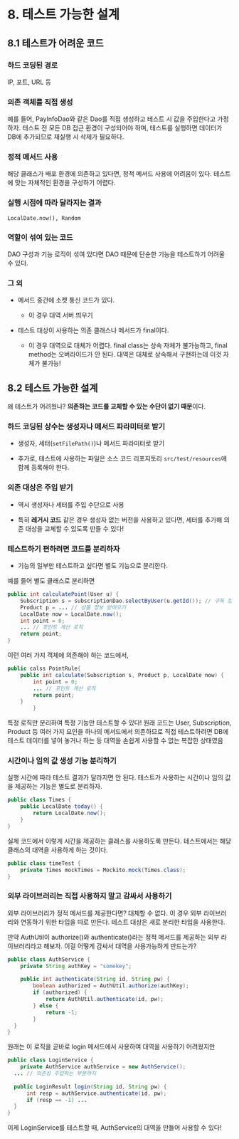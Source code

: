 # 8. 테스트 가능한 설계

## 8.1 테스트가 어려운 코드

### 하드 코딩된 경로

IP, 포트, URL 등

### 의존 객체를 직접 생성

예를 들어, PayInfoDao와 같은 Dao를 직접 생성하고 테스트 시 값을 주입한다고 가정하자. 테스트 전 모든 DB 접근 환경이 구성되어야 하며, 테스트를 실행하면 데이터가 DB에 추가되므로 재실행 시 삭제가 필요하다.

### 정적 메서드 사용

해당 클래스가 배포 환경에 의존하고 있다면, 정적 메서드 사용에 어려움이 있다.
테스트에 맞는 자체적인 환경을 구성하기 어렵다.

### 실행 시점에 따라 달라지는 결과

`LocalDate.now(), Random`

### 역할이 섞여 있는 코드

DAO 구성과 기능 로직이 섞여 있다면 DAO 때문에 단순한 기능을 테스트하기 어려울 수 있다.

### 그 외

- 메서드 중간에 소켓 통신 코드가 있다.

  - 이 경우 대역 서버 띄우기

- 테스트 대상이 사용하는 의존 클래스나 메서드가 final이다.

  - 이 경우 대역으로 대체가 어렵다. final class는 상속 자체가 불가능하고, final method는 오버라이드가 안 된다.
  대역은 대체로 상속해서 구현하는데 이것 자체가 불가능!

## 8.2 테스트 가능한 설계

왜 테스트가 어려웠나? **의존하는 코드를 교체할 수 있는 수단이 없기 때문**이다.

### 하드 코딩된 상수는 생성자나 메서드 파라미터로 받기

- 생성자, 세터(`setFilePath()`)나 메서드 파라미터로 받기

- 추가로, 테스트에 사용하는 파일은 소스 코드 리포지토리 `src/test/resources`에 함께 등록해야 한다.
  
### 의존 대상은 주입 받기

- 역시 생성자나 세터를 주입 수단으로 사용

- 특히 **레거시 코드** 같은 경우 생성자 없는 버전을 사용하고 있다면, 세터를 추가해 의존 대상을 교체할 수 있도록 만들 수 있다!

### 테스트하기 편하려면 코드를 분리하자

- 기능의 일부만 테스트하고 싶다면 별도 기능으로 분리한다.

예를 들어 별도 클래스로 분리하면

```java
public int calculatePoint(User u) {
    Subscription s = subscriptionDao.selectByUser(u.getId()); // 구독 정보 받아오기
    Product p = ... // 상품 정보 받아오기
    LocalDate now = LocalDate.now();
    int point = 0;
    ... // 포인트 계산 로직
    return point;
}
```
이런 여러 가지 객체에 의존해야 하는 코드에서,

```java
public calss PointRule{
    public int calculate(Subscription s, Product p, LocalDate now) {
        int point = 0;
        ... // 포인트 계산 로직
        return point;
    }
        }
```
특정 로직만 분리하여 특정 기능만 테스트할 수 있다!
원래 코드는 User, Subscription, Product 등 여러 가지 요인을 하나의 메서드에서 의존하므로 직접 테스트하려면 DB에 테스트 데이터를 넣어 놓거나
하는 등 대역을 손쉽게 사용할 수 없는 복잡한 상태였음

### 시간이나 임의 값 생성 기능 분리하기

실행 시간에 따라 테스트 결과가 달라지면 안 된다. 테스트가 사용하는 시간이나 임의 값을 제공하는 기능은 별도로 분리하자.

```java
public class Times {
    public LocalDate today() {
        return LocalDate.now();
    }
}
```
실제 코드에서 이렇게 시간을 제공하는 클래스를 사용하도록 만든다.
테스트에서는 해당 클래스의 대역을 사용하게 하는 것이다.
```java
public class timeTest {
    private Times mockTimes = Mockito.mock(Times.class);
}
```

### 외부 라이브러리는 직접 사용하지 말고 감싸서 사용하기

외부 라이브러리가 정적 메서드를 제공한다면? 대체할 수 없다.
이 경우 외부 라이브러리와 연동하기 위한 타입을 따로 만든다. 테스트 대상은 새로 분리한 타입을 사용한다.

만약 AuthUtil이 authorize()와 authenticate()라는 정적 메서드를 제공하는 외부 라이브러리라고 해보자.
이걸 어떻게 감싸서 대역을 사용가능하게 만드는가?

```java
public class AuthService {
    private String authKey = "somekey";
    
    public int authenticate(String id, String pw) {
        boolean authorized = AuthUtil.authorize(authKey);
        if (authorized) {
            return AuthUtil.authenticate(id, pw);
        } else {
            return -1;
        }
  }
}
```
원래는 이 로직을 곧바로 login 메서드에서 사용하여 대역을 사용하기 어려웠지만

```java
public class LoginService {
    private AuthService authService = new AuthService();
  ... // 의존성 주입하는 부분까지
  
  public LoginResult login(String id, String pw) {
      int resp = authService.authenticate(id, pw);
      if (resp == -1) ...
  }
}
```
이제 LoginService를 테스트할 때, AuthService의 대역을 만들어 사용할 수 있다!